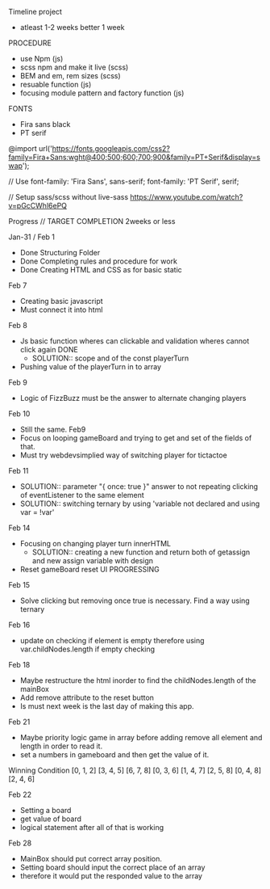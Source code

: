Timeline project

- atleast 1-2 weeks better 1 week

PROCEDURE

- use Npm (js)
- scss npm and make it live (scss)
- BEM and em, rem sizes (scss)
- resuable function (js)
- focusing module pattern and factory function (js)

FONTS

- Fira sans black
- PT serif

@import url('https://fonts.googleapis.com/css2?family=Fira+Sans:wght@400;500;600;700;900&family=PT+Serif&display=swap');

// Use
font-family: 'Fira Sans', sans-serif;
font-family: 'PT Serif', serif;

// Setup sass/scss without live-sass
https://www.youtube.com/watch?v=pGcCWhl6ePQ

Progress // TARGET COMPLETION 2weeks or less

Jan-31 / Feb 1

- Done Structuring Folder
- Done Completing rules and procedure for work
- Done Creating HTML and CSS as for basic static

Feb 7

- Creating basic javascript
- Must connect it into html

Feb 8

- Js basic function wheres can clickable and validation wheres cannot click again DONE
  - SOLUTION:: scope and of the const playerTurn
- Pushing value of the playerTurn in to array

Feb 9

- Logic of FizzBuzz must be the answer to alternate changing players

Feb 10

- Still the same. Feb9
- Focus on looping gameBoard and trying to get and set of the fields of that.
- Must try webdevsimplied way of switching player for tictactoe

Feb 11

- SOLUTION:: parameter "{ once: true }" answer to not repeating clicking of eventListener to the same element
- SOLUTION:: switching ternary by using 'variable not declared and using var = !var'

Feb 14

- Focusing on changing player turn innerHTML
  - SOLUTION:: creating a new function and return both of getassign and new assign variable with design
- Reset gameBoard reset UI PROGRESSING

Feb 15

- Solve clicking but removing once true is necessary. Find a way using ternary
<!-- - Showing the winner and logic of the board -->

Feb 16

- update on checking if element is empty therefore using var.childNodes.length if empty checking

Feb 18

- Maybe restructure the html inorder to find the childNodes.length of the mainBox
- Add remove attribute to the reset button
- Is must next week is the last day of making this app.

Feb 21

- Maybe priority logic game in array before adding remove all element and length in order to read it.
- set a numbers in gameboard and then get the value of it.

Winning Condition
[0, 1, 2]
[3, 4, 5]
[6, 7, 8]
[0, 3, 6]
[1, 4, 7]
[2, 5, 8]
[0, 4, 8]
[2, 4, 6]

Feb 22

- Setting a board
- get value of board
- logical statement after all of that is working

Feb 28

- MainBox should put correct array position.
- Setting board should input the correct place of an array
- therefore it would put the responded value to the array
